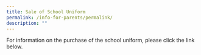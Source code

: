 ```yaml
---
title: Sale of School Uniform
permalink: /info-for-parents/permalink/
description: ""
---
```

For information on the purchase of the school uniform, please click the link below.

